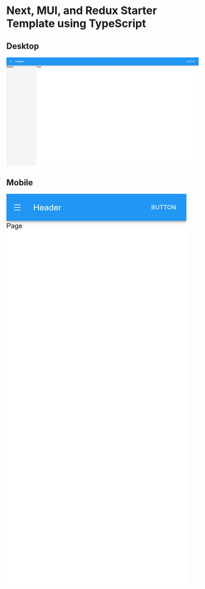 # Next, MUI, and Redux Starter Template using TypeScript

## Desktop

<img src="./public/images/view/desktop.png" />

## Mobile

<img src="./public/images/view/mobile.png" />
